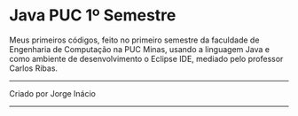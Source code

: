 # Java PUC 1º Semestre
Meus primeiros códigos, feito no primeiro semestre da faculdade de Engenharia de Computação na PUC Minas, usando a linguagem Java e como ambiente de desenvolvimento o Eclipse IDE, mediado pelo professor Carlos Ribas.

***
Criado por Jorge Inácio
***
